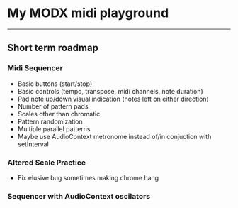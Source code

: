 # My MODX midi playground

---

## Short term roadmap

### Midi Sequencer

- ~~Basic buttons (start/stop)~~
- Basic controls (tempo, transpose, midi channels, note duration)
- Pad note up/down visual indication (notes left on either direction)
- Number of pattern pads
- Scales other than chromatic
- Pattern randomization
- Multiple parallel patterns
- Maybe use AudioContext metronome instead of/in conjuction with setInterval

### Altered Scale Practice

- Fix elusive bug sometimes making chrome hang

### Sequencer with AudioContext oscilators
